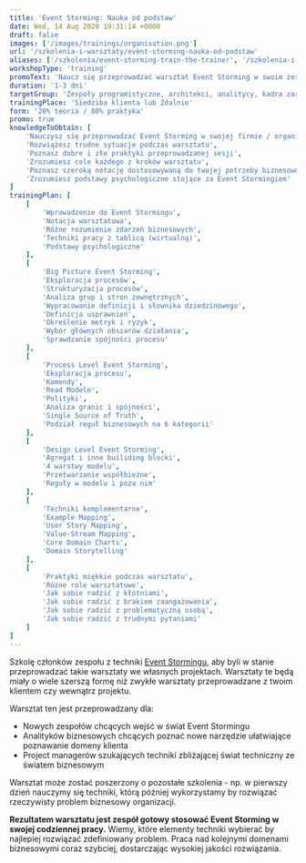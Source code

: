 ```yaml
---
title: 'Event Storming: Nauka od podstaw'
date: Wed, 14 Aug 2020 19:31:14 +0000
draft: false
images: ['/images/trainings/organisation.png']
url: '/szkolenia-i-warsztaty/event-storming-nauka-od-podstaw'
aliases: ['/szkolenia/event-storming-train-the-trainer', '/szkolenia-i-warsztaty/event-storming-nauka-przeprowadzania-warsztatu']
workshopType: 'training'
promoText: 'Naucz się przeprowadzać warsztat Event Storming w swoim zespole.'
duration: '1-3 dni'
targetGroup: 'Zespoły programistyczne, architekci, analitycy, kadra zarządzająca'
trainingPlace: 'Siedziba klienta lub Zdalnie'
form: '20% teoria / 80% praktyka'
promo: true
knowledgeToObtain: [
    'Nauczysz się przeprowadzać Event Storming w swojej firmie / organizacji',
    'Rozwiążesz trudne sytuacje podczas warsztatu',
    'Poznasz dobre i złe praktyki przeprowadzanej sesji',
    'Zrozumiesz cele każdego z kroków warsztatu',
    'Poznasz szeroką notację dostosowywaną do twojej potrzeby biznesowej',
    'Zrozumiesz podstawy psychologiczne stojące za Event Stormingiem'
]
trainingPlan: [
    [
        'Wprowadzenie do Event Stormingu',
        'Notacja warsztatowa',
        'Różne rozumienie zdarzeń biznesowych',
        'Techniki pracy z tablicą (wirtualną)',
        'Podstawy psychologiczne'
    ],
    [
        'Big Picture Event Storming',
        'Eksploracja procesów', 
        'Strukturyzacja procesów', 
        'Analiza grup i stron zewnętrznych',
        'Wypracowanie definicji i słownika dziedzinowego',
        'Definicja usprawnień', 
        'Określenie metryk i ryzyk', 
        'Wybór głównych obszarów działania',
        'Sprawdzanie spójności procesu'
    ],
    [
        'Process Level Event Storming',
        'Eksploracja procesu', 
        'Komendy', 
        'Read Modele',
        'Polityki',
        'Analiza granic i spójności', 
        'Single Source of Truth',
        'Podział reguł biznesowych na 6 kategorii'
    ],
    [
        'Design Level Event Storming',
        'Agregat i inne builiding blocki', 
        '4 warstwy modelu', 
        'Przetwarzanie współbieżne',
        'Reguły w modelu i poza nim'
    ],
    [
        'Techniki komplementarne',
        'Example Mapping',
        'User Story Mapping',
        'Value-Stream Mapping',
        'Core Domain Charts',
        'Domain Storytelling'
    ],
    [
        'Praktyki miękkie podczas warsztatu',
        'Różne role warsztatowe',
        'Jak sobie radzić z kłótniami',
        'Jak sobie radzić z brakiem zaangażowania',
        'Jak sobie radzić z problematyczną osobą',
        'Jak sobie radzić z trudnymi pytaniami' 
    ]
]
---
```


Szkolę członków zespołu z techniki [Event Stormingu](/2018/12/06/event-storming-jak-szybko-odkrywac-nieznane/), aby byli w stanie przeprowadzać takie warsztaty we własnych projektach. Warsztaty te będą miały o wiele szerszą formę niż zwykłe warsztaty przeprowadzane z twoim klientem czy wewnątrz projektu.

Warsztat ten jest przeprowadzany dla:

* Nowych zespołów chcących wejść w świat Event Stormingu
* Analityków biznesowych chcących poznać nowe narzędzie ułatwiające poznawanie domeny klienta
* Project managerów szukających techniki zbliżającej świat techniczny ze światem biznesowym

Warsztat może zostać poszerzony o pozostałe szkolenia - np. w pierwszy dzień nauczymy się techniki, którą później wykorzystamy by rozwiązać rzeczywisty problem biznesowy organizacji.

**Rezultatem warsztatu jest zespół gotowy stosować Event Storming w swojej codziennej pracy.** Wiemy, które elementy techniki wybierać by najlepiej rozwiązać zdefiniowany problem. Praca nad kolejnymi domenami biznesowymi coraz szybciej, dostarczając wysokiej jakości rozwiązania.